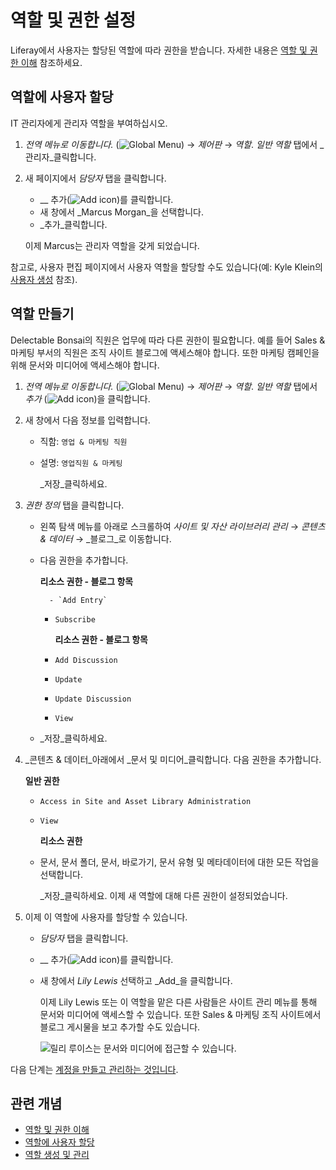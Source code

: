 # 역할 및 권한 설정

Liferay에서 사용자는 할당된 역할에 따라 권한을 받습니다. 자세한 내용은 [역할 및 권한 이해](https://learn.liferay.com/en/w/dxp/users-and-permissions/roles-and-permissions/understanding-roles-and-permissions) 참조하세요.

## 역할에 사용자 할당

IT 관리자에게 관리자 역할을 부여하십시오.

1. _전역 메뉴로 이동합니다._ (![Global Menu](../../images/icon-applications-menu.png)) &rarr; _제어판_ &rarr; _역할_. _일반 역할_ 탭에서 _관리자_클릭합니다.

1. 새 페이지에서 _담당자_ 탭을 클릭합니다.

   - __ 추가(![Add icon](../../images/icon-add.png))를 클릭합니다.
   - 새 창에서 _Marcus Morgan_을 선택합니다.
   - _추가_클릭합니다.

   이제 Marcus는 관리자 역할을 갖게 되었습니다.

참고로, 사용자 편집 페이지에서 사용자 역할을 할당할 수도 있습니다(예: Kyle Klein의 [사용자 생성](./managing-users.md#creating-users) 참조).

## 역할 만들기

Delectable Bonsai의 직원은 업무에 따라 다른 권한이 필요합니다. 예를 들어 Sales & 마케팅 부서의 직원은 조직 사이트 블로그에 액세스해야 합니다. 또한 마케팅 캠페인을 위해 문서와 미디어에 액세스해야 합니다.

1. _전역 메뉴로 이동합니다._ (![Global Menu](../../images/icon-applications-menu.png)) &rarr; _제어판_ &rarr; _역할_. _일반 역할_ 탭에서 _추가_ (![Add icon](../../images/icon-add.png))을 클릭합니다.

1. 새 창에서 다음 정보를 입력합니다.

   * 직함: `영업 & 마케팅 직원`
   * 설명: `영업직원 & 마케팅`
     
     _저장_클릭하세요.

1. _권한 정의_ 탭을 클릭합니다. 

   * 왼쪽 탐색 메뉴를 아래로 스크롤하여 _사이트 및 자산 라이브러리 관리_ &rarr; _콘텐츠 & 데이터_ &rarr; _블로그_로 이동합니다.
   * 다음 권한을 추가합니다.
     
     **리소스 권한 - 블로그 항목**
     
           - `Add Entry`
      - `Subscribe`
        
        **리소스 권한 - 블로그 항목**

      - `Add Discussion`

      - `Update`
      - `Update Discussion`
      - `View`
   * _저장_클릭하세요.

1. _콘텐츠 & 데이터_아래에서 _문서 및 미디어_클릭합니다. 다음 권한을 추가합니다.
   
   **일반 권한**

   - `Access in Site and Asset Library Administration`
   - `View`
     
     **리소스 권한**

   - 문서, 문서 폴더, 문서, 바로가기, 문서 유형 및 메타데이터에 대한 모든 작업을 선택합니다.
     
     _저장_클릭하세요. 이제 새 역할에 대해 다른 권한이 설정되었습니다.

1. 이제 이 역할에 사용자를 할당할 수 있습니다. 

   * _담당자_ 탭을 클릭합니다.
   * __ 추가(![Add icon](../../images/icon-add.png))를 클릭합니다.
   * 새 창에서 _Lily Lewis_ 선택하고 _Add_을 클릭합니다.
     
     이제 Lily Lewis 또는 이 역할을 맡은 다른 사람들은 사이트 관리 메뉴를 통해 문서와 미디어에 액세스할 수 있습니다. 또한 Sales & 마케팅 조직 사이트에서 블로그 게시물을 보고 추가할 수도 있습니다.
     
     ![릴리 루이스는 문서와 미디어에 접근할 수 있습니다.](./setting-roles-and-permissions/images/01.png)

다음 단계는 [계정을 만들고 관리하는 것입니다](./working-with-accounts.md).

## 관련 개념

- [역할 및 권한 이해](https://learn.liferay.com/en/w/dxp/users-and-permissions/roles-and-permissions/understanding-roles-and-permissions)
- [역할에 사용자 할당](https://learn.liferay.com/en/w/dxp/users-and-permissions/roles-and-permissions/assigning-users-to-roles)
- [역할 생성 및 관리](https://learn.liferay.com/en/w/dxp/users-and-permissions/roles-and-permissions/creating-and-managing-roles)

